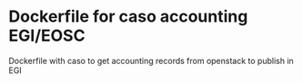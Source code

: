 # Dockerfile for caso accounting EGI/EOSC

Dockerfile with caso to get accounting records from openstack to publish in EGI
